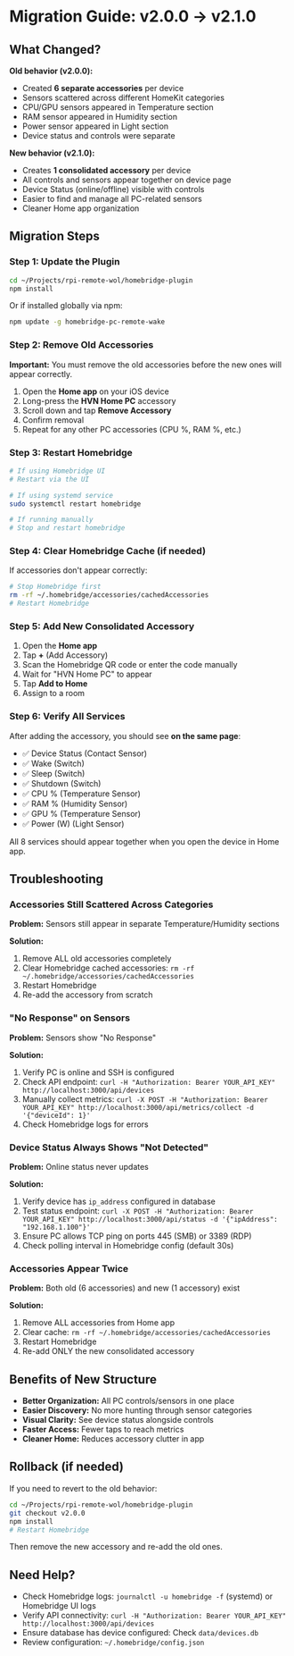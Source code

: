 # Migration Guide: v2.0.0 → v2.1.0

## What Changed?

**Old behavior (v2.0.0):**
- Created **6 separate accessories** per device
- Sensors scattered across different HomeKit categories
- CPU/GPU sensors appeared in Temperature section
- RAM sensor appeared in Humidity section
- Power sensor appeared in Light section
- Device status and controls were separate

**New behavior (v2.1.0):**
- Creates **1 consolidated accessory** per device
- All controls and sensors appear together on device page
- Device Status (online/offline) visible with controls
- Easier to find and manage all PC-related sensors
- Cleaner Home app organization

## Migration Steps

### Step 1: Update the Plugin

```bash
cd ~/Projects/rpi-remote-wol/homebridge-plugin
npm install
```

Or if installed globally via npm:
```bash
npm update -g homebridge-pc-remote-wake
```

### Step 2: Remove Old Accessories

**Important:** You must remove the old accessories before the new ones will appear correctly.

1. Open the **Home app** on your iOS device
2. Long-press the **HVN Home PC** accessory
3. Scroll down and tap **Remove Accessory**
4. Confirm removal
5. Repeat for any other PC accessories (CPU %, RAM %, etc.)

### Step 3: Restart Homebridge

```bash
# If using Homebridge UI
# Restart via the UI

# If using systemd service
sudo systemctl restart homebridge

# If running manually
# Stop and restart homebridge
```

### Step 4: Clear Homebridge Cache (if needed)

If accessories don't appear correctly:

```bash
# Stop Homebridge first
rm -rf ~/.homebridge/accessories/cachedAccessories
# Restart Homebridge
```

### Step 5: Add New Consolidated Accessory

1. Open the **Home app**
2. Tap **+** (Add Accessory)
3. Scan the Homebridge QR code or enter the code manually
4. Wait for "HVN Home PC" to appear
5. Tap **Add to Home**
6. Assign to a room

### Step 6: Verify All Services

After adding the accessory, you should see **on the same page**:
- ✅ Device Status (Contact Sensor)
- ✅ Wake (Switch)
- ✅ Sleep (Switch)
- ✅ Shutdown (Switch)
- ✅ CPU % (Temperature Sensor)
- ✅ RAM % (Humidity Sensor)
- ✅ GPU % (Temperature Sensor)
- ✅ Power (W) (Light Sensor)

All 8 services should appear together when you open the device in Home app.

## Troubleshooting

### Accessories Still Scattered Across Categories

**Problem:** Sensors still appear in separate Temperature/Humidity sections

**Solution:**
1. Remove ALL old accessories completely
2. Clear Homebridge cached accessories: `rm -rf ~/.homebridge/accessories/cachedAccessories`
3. Restart Homebridge
4. Re-add the accessory from scratch

### "No Response" on Sensors

**Problem:** Sensors show "No Response"

**Solution:**
1. Verify PC is online and SSH is configured
2. Check API endpoint: `curl -H "Authorization: Bearer YOUR_API_KEY" http://localhost:3000/api/devices`
3. Manually collect metrics: `curl -X POST -H "Authorization: Bearer YOUR_API_KEY" http://localhost:3000/api/metrics/collect -d '{"deviceId": 1}'`
4. Check Homebridge logs for errors

### Device Status Always Shows "Not Detected"

**Problem:** Online status never updates

**Solution:**
1. Verify device has `ip_address` configured in database
2. Test status endpoint: `curl -X POST -H "Authorization: Bearer YOUR_API_KEY" http://localhost:3000/api/status -d '{"ipAddress": "192.168.1.100"}'`
3. Ensure PC allows TCP ping on ports 445 (SMB) or 3389 (RDP)
4. Check polling interval in Homebridge config (default 30s)

### Accessories Appear Twice

**Problem:** Both old (6 accessories) and new (1 accessory) exist

**Solution:**
1. Remove ALL accessories from Home app
2. Clear cache: `rm -rf ~/.homebridge/accessories/cachedAccessories`
3. Restart Homebridge
4. Re-add ONLY the new consolidated accessory

## Benefits of New Structure

- **Better Organization:** All PC controls/sensors in one place
- **Easier Discovery:** No more hunting through sensor categories
- **Visual Clarity:** See device status alongside controls
- **Faster Access:** Fewer taps to reach metrics
- **Cleaner Home:** Reduces accessory clutter in app

## Rollback (if needed)

If you need to revert to the old behavior:

```bash
cd ~/Projects/rpi-remote-wol/homebridge-plugin
git checkout v2.0.0
npm install
# Restart Homebridge
```

Then remove the new accessory and re-add the old ones.

## Need Help?

- Check Homebridge logs: `journalctl -u homebridge -f` (systemd) or Homebridge UI logs
- Verify API connectivity: `curl -H "Authorization: Bearer YOUR_API_KEY" http://localhost:3000/api/devices`
- Ensure database has device configured: Check `data/devices.db`
- Review configuration: `~/.homebridge/config.json`
